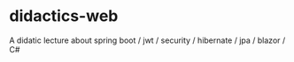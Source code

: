 # didactics-web
A didatic lecture about spring boot / jwt / security / hibernate / jpa / blazor / C#
